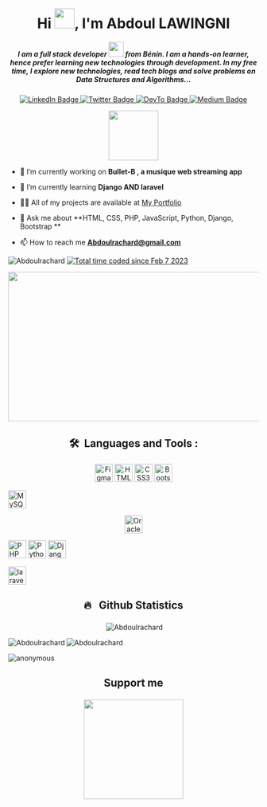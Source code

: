 





<h1 align="center">Hi <img src="https://media.giphy.com/media/hvRJCLFzcasrR4ia7z/giphy.gif" width="40">, I'm  Abdoul LAWINGNI </h1> 
 <h5 align="center">I am a full stack developer <img src="https://media.giphy.com/media/WUlplcMpOCEmTGBtBW/giphy.gif" width="30"> from Bénin. I am a hands-on learner, hence prefer learning new technologies through development. In my free time, I explore new technologies, read tech blogs and solve problems on Data Structures and Algorithms...</h5> 
  
 <div id="badges" align="center"> 
   <a href="https://www.linkedin.com/in/rachard-lawingni-ba53b1269" target="_blank" rel="noreferrer"> 
     <img src="https://img.shields.io/badge/LinkedIn-blue?style=for-the-badge&logo=linkedin&logoColor=white" alt="LinkedIn Badge"/> 
   </a> 


   <a href="https://twitter.com/AbdoulRach20738" target="_blank" rel="noreferrer"> 
     <img src="https://img.shields.io/badge/Twitter-blue?style=for-the-badge&logo=twitter&logoColor=white" alt="Twitter Badge"/> 
   </a> 
   <a href="https://dev.to/Abdoulrachard" target="_blank" rel="noreferrer"> 
     <img src="https://img.shields.io/badge/Devto-yellow?style=for-the-badge&logo=dev.to&logoColor=white" alt="DevTo Badge"/> 
   </a> 
   <a href="https://.medium.com" target="_blank" rel="noreferrer"> 
     <img src="https://img.shields.io/badge/medium-blue?style=for-the-badge&logo=medium&logoColor=white" alt="Medium Badge"/> 
   </a> 
 </div> 
  
 <p align="center"><img src="https://media.giphy.com/media/M9gbBd9nbDrOTu1Mqx/giphy.gif" width="100"/></p> 
  
 - 🔭 I’m currently working on **Bullet-B
, a musique web streaming app** 
  
 - 🌱 I’m currently learning **Django AND laravel** 
  
 - 👨‍💻 All of my projects are available at [My Portfolio](https://.com) 
  
 - 💬 Ask me about **HTML, CSS, PHP, JavaScript,  Python, Django, Bootstrap ** 
  
 - 📫 How to reach me **Abdoulrachard@gmail.com** 
 <p align="left"><img src="https://komarev.com/ghpvc/?username=Abdoulrachard&label=Profile%20views&color=0e75b6&style=flat" alt="Abdoulrachard" /> 
 <a href="" ><img src="https://wakatime.com/badge/user/27941e64-b212-4380-a49b-0a4b93dacb1d.svg" alt="Total time coded since Feb 7 2023" /></a> 
 </p> 
  
 <p align="center"><img src="https://media.giphy.com/media/dWesBcTLavkZuG35MI/giphy.gif" width="600" height="300"  /></p> 
  
  
 ## <p align="center">🛠 &nbsp;Languages and Tools :</p> 
  
 <p align="center"> 
 <a href="https://www.figma.com/" target="_blank" rel="noreferrer"><img src="https://raw.githubusercontent.com/danielcranney/readme-generator/main/public/icons/skills/figma-colored.svg" width="36" height="36" alt="Figma" /></a> 
 <a href="https://developer.mozilla.org/en-US/docs/Glossary/HTML5" target="_blank" rel="noreferrer"><img src="https://raw.githubusercontent.com/danielcranney/readme-generator/main/public/icons/skills/html5-colored.svg" width="36" height="36" alt="HTML5" /></a> 
 <a href="https://www.w3.org/TR/CSS/#css" target="_blank" rel="noreferrer"><img src="https://raw.githubusercontent.com/danielcranney/readme-generator/main/public/icons/skills/css3-colored.svg" width="36" height="36" alt="CSS3" /></a> 
 <a href="https://getbootstrap.com/" target="_blank" rel="noreferrer"><img src="https://raw.githubusercontent.com/danielcranney/readme-generator/main/public/icons/skills/bootstrap-colored.svg" width="36" height="36" alt="Bootstrap" /></a> 


 <a href="https://www.mysql.com/" target="_blank" rel="noreferrer"><img src="https://raw.githubusercontent.com/danielcranney/readme-generator/main/public/icons/skills/mysql-colored.svg" width="36" height="36" alt="MySQL" /></a> 
 <p align="center" ><a href="https://www.oracle.com/uk/index.html" target="_blank" rel="noreferrer"><img src="https://raw.githubusercontent.com/danielcranney/readme-generator/main/public/icons/skills/oracle-colored.svg" width="36" height="36" alt="Oracle" /></a> 

 <a href="https://www.php.net/" target="_blank" rel="noreferrer"><img src="https://raw.githubusercontent.com/danielcranney/readme-generator/main/public/icons/skills/php-colored.svg" width="36" height="36" alt="PHP" /></a> 
 <a href="https://www.python.org/" target="_blank" rel="noreferrer"><img src="https://raw.githubusercontent.com/danielcranney/readme-generator/main/public/icons/skills/python-colored.svg" width="36" height="36" alt="Python" /></a> 
 <a href="https://www.django.com/" target="_blank" rel="noreferrer"><img src="https://raw.githubusercontent.com/danielcranney/readme-generator/main/public/icons/skills/django-colored.svg" width="36" height="36" alt="Django" /></a> 




 <a href="https://www.laravel.com/" target="_blank" rel="noreferrer"><img src="https://raw.githubusercontent.com/danielcranney/readme-generator/main/public/icons/skills/laravel-colored.svg" width="36" height="36" alt="laravel" /></a> 
</p>



  
  
 ## <p align="center">🔥 &nbsp; Github Statistics</p> 
 <p align="center">&nbsp;<img align="center" src="https://github-readme-stats.vercel.app/api?username=Abdoulrachard&show_icons=true&theme=radical&count_private=true&include_all_commits=true" alt="Abdoulrachard " /></p> 
  
 <p><img align="left" src="https://github-readme-stats.vercel.app/api/top-langs/?username=Abdoulrachard&langs_count=10&theme=radical" alt="Abdoulrachard" /></p> 
  
 <p><img align="center" src="https://github-readme-streak-stats.herokuapp.com/?user=Abdoulrachard&theme=radical" alt="Abdoulrachard " /></p> 
  
 <p><img align="center" src="https://github-readme-stats.vercel.app/api/wakatime?username=@ANONYMOUSII&theme=radical" alt="anonymous" /></p>

  
 ## <p align="center">Support me</p> 
  
 <p align="center"><a href="https://bmc.link/abdoulrachs"><img src="https://cdn.buymeacoffee.com/buttons/v2/default-yellow.png" width="200" /></a></p>









